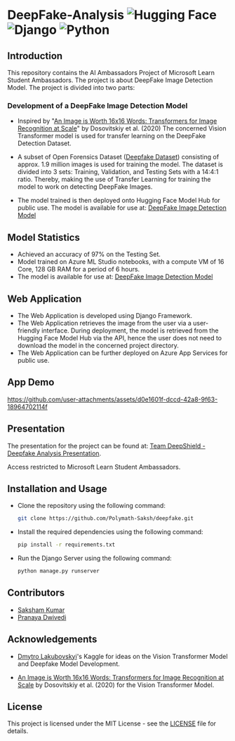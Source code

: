 # DeepFake-Analysis ![Hugging Face](https://img.shields.io/badge/Hugging%20Face-FFD21E?logo=huggingface&logoColor=000) ![Django](https://img.shields.io/badge/Django-%23092E20.svg?logo=django&logoColor=white) ![Python](https://img.shields.io/badge/Python-3776AB?logo=python&logoColor=fff)

## Introduction

This repository contains the AI Ambassadors Project of Microsoft Learn Student Ambassadors. The project is about DeepFake Image Detection Model. The project is divided into two parts:

### Development of a DeepFake Image Detection Model

- Inspired by "[An Image is Worth 16x16 Words: Transformers for Image Recognition at Scale](https://arxiv.org/abs/2010.11929)" by Dosovitskiy et al. (2020) The concerned Vision Transformer model is used for transfer learning on the DeepFake Detection Dataset.

- A subset of Open Forensics Dataset ([Deepfake Dataset](https://www.kaggle.com/datasets/manjilkarki/deepfake-and-real-images/data)) consisting of approx. 1.9 million images is used for training the model. The dataset is divided into 3 sets: Training, Validation, and Testing Sets with a 14:4:1 ratio. Thereby, making the use of Transfer Learning for training the model to work on detecting DeepFake Images.

- The model trained is then deployed onto Hugging Face Model Hub for public use. The model is available for use at: [DeepFake Image Detection Model](https://huggingface.co/sakshamkr1/deepfake_vit)

## Model Statistics

- Achieved an accuracy of 97% on the Testing Set.
- Model trained on Azure ML Studio notebooks, with a compute VM of 16 Core, 128 GB RAM for a period of 6 hours.
- The model is available for use at: [DeepFake Image Detection Model](https://huggingface.co/sakshamkr1/deepfake_vit)

## Web Application

- The Web Application is developed using Django Framework.
- The Web Application retrieves the image from the user via a user-friendly interface. During deployment, the model is retrieved from the Hugging Face Model Hub via the API, hence the user does not need to download the model in the concerned project directory.
- The Web Application can be further deployed on Azure App Services for public use.

## App Demo

https://github.com/user-attachments/assets/d0e1601f-dccd-42a8-9f63-18964702114f

## Presentation

The presentation for the project can be found at: [Team DeepShield - Deepfake Analysis Presentation](https://stdntpartners-my.sharepoint.com/:p:/g/personal/saksham_kumar_studentambassadors_com/EbQveM3-pCVDtwFR2JevNJ0BP2wviEIPJQd5CHQK6RHJ2A?e=fYrmRQ).

Access restricted to Microsoft Learn Student Ambassadors.

## Installation and Usage

- Clone the repository using the following command:

    ```bash
    git clone https://github.com/Polymath-Saksh/deepfake.git
    ```

- Install the required dependencies using the following command:

    ```bash
    pip install -r requirements.txt
    ```

- Run the Django Server using the following command:

    ```bash
    python manage.py runserver
    ```

## Contributors

- [Saksham Kumar](https://github.com/Polymath-Saksh)
- [Pranaya Dwivedi](https://github.com/dwpranaya)

## Acknowledgements

- [Dmytro Lakubovskyi](https://www.kaggle.com/dima806)'s Kaggle for ideas on the Vision Transformer Model and Deepfake Model Development.

- [An Image is Worth 16x16 Words: Transformers for Image Recognition at Scale](https://arxiv.org/abs/2010.11929) by Dosovitskiy et al. (2020) for the Vision Transformer Model.

## License

This project is licensed under the MIT License - see the [LICENSE](LICENSE) file for details.
